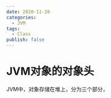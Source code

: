 ```yaml
---
date: 2020-11-28
categories:
  - JVM
tags:
  - Class
publish: false
---
```


# JVM对象的对象头

JVM中，对象存储在堆上，分为三个部分，
